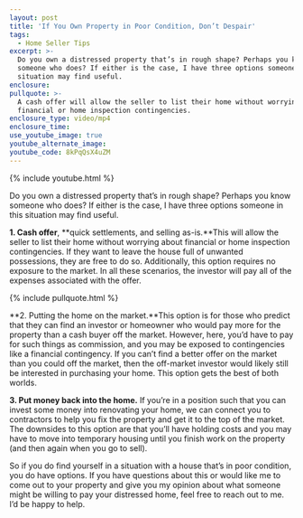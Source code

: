 ```yaml
---
layout: post
title: 'If You Own Property in Poor Condition, Don’t Despair'
tags:
  - Home Seller Tips
excerpt: >-
  Do you own a distressed property that’s in rough shape? Perhaps you know
  someone who does? If either is the case, I have three options someone in this
  situation may find useful.
enclosure:
pullquote: >-
  A cash offer will allow the seller to list their home without worrying about
  financial or home inspection contingencies.
enclosure_type: video/mp4
enclosure_time:
use_youtube_image: true
youtube_alternate_image:
youtube_code: 8kPqQsX4uZM
---
```



{% include youtube.html %}

Do you own a distressed property that’s in rough shape? Perhaps you know someone who does? If either is the case, I have three options someone in this situation may find useful.

**1. Cash offer**, **quick settlements, and selling as-is.**This will allow the seller to list their home without worrying about financial or home inspection contingencies. If they want to leave the house full of unwanted possessions, they are free to do so. Additionally, this option requires no exposure to the market. In all these scenarios, the investor will pay all of the expenses associated with the offer.

{% include pullquote.html %}

**2. Putting the home on the market.**This option is for those who predict that they can find an investor or homeowner who would pay more for the property than a cash buyer off the market. However, here, you’d have to pay for such things as commission, and you may be exposed to contingencies like a financial contingency. If you can’t find a better offer on the market than you could off the market, then the off-market investor would likely still be interested in purchasing your home. This option gets the best of both worlds.

**3. Put money back into the home.** If you’re in a position such that you can invest some money into renovating your home, we can connect you to contractors to help you fix the property and get it to the top of the market. The downsides to this option are that you’ll have holding costs and you may have to move into temporary housing until you finish work on the property (and then again when you go to sell).

So if you do find yourself in a situation with a house that’s in poor condition, you do have options. If you have questions about this or would like me to come out to your property and give you my opinion about what someone might be willing to pay your distressed home, feel free to reach out to me. I’d be happy to help.